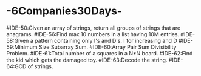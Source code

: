 # -6Companies30Days-
#IDE-50:Given an array of strings, return all groups of strings that are anagrams.
#IDE-56:Find max 10 numbers in a list having 10M entries.
#IDE-58:Given a pattern containing only I's and D's. I for increasing and D
#IDE-59:Minimum Size Subarray Sum. 
#IDE-60:Array Pair Sum Divisibility Problem. 
#IDE-61:Total number of a squares in a N*N board. 
#IDE-62:Find the kid which gets the damaged toy. 
#IDE-63:Decode the string. 
#IDE-64:GCD of strings. 
 
